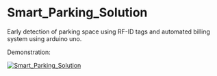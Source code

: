 # Smart_Parking_Solution
Early detection of parking space using RF-ID tags and automated billing system using arduino uno.

Demonstration:

[![Smart_Parking_Solution](https://img.youtube.com/vi/cCJuBKj2zXE/0.jpg)](https://www.youtube.com/watch?v=cCJuBKj2zXE)

